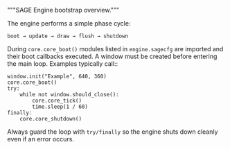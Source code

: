 """SAGE Engine bootstrap overview."""

The engine performs a simple phase cycle:

``boot → update → draw → flush → shutdown``

During `core.core_boot()` modules listed in `engine.sagecfg` are
imported and their boot callbacks executed.  A window must be created
before entering the main loop.  Examples typically call::

    window.init("Example", 640, 360)
    core.core_boot()
    try:
        while not window.should_close():
            core.core_tick()
            time.sleep(1 / 60)
    finally:
        core.core_shutdown()

Always guard the loop with ``try/finally`` so the engine shuts down
cleanly even if an error occurs.

